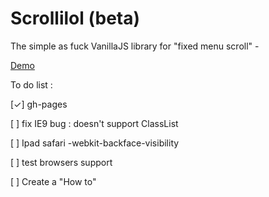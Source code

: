Scrollilol (beta)
==========

The simple as fuck VanillaJS library for "fixed menu scroll" - 

[Demo](http://nielk.github.io/Scrollilol/)

To do list :

[✓] gh-pages

[  ] fix IE9 bug : doesn't support ClassList

[  ] Ipad safari -webkit-backface-visibility

[  ] test browsers support

[  ] Create a "How to"
